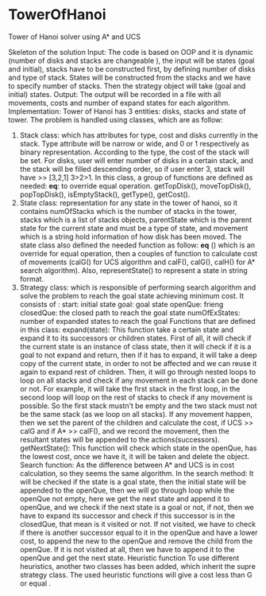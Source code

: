 # TowerOfHanoi
                                                          
Tower of Hanoi solver using A* and UCS


Skeleton of the solution 
Input:
The code is based on OOP and it is dynamic (number of disks and stacks are changeable ), the input will be states (goal and initial), stacks have to be constructed first, by defining number of disks and type of stack. States will be constructed from the stacks and we have to specify number of stacks. Then the strategy object will take (goal and initial) states.
Output:
The output will be recorded in a file with all movements, costs and number of expand states for each algorithm.
Implementation:
Tower of Hanoi has 3 entities: disks, stacks and state of tower.
The problem is handled using classes, which are as follow:
1.  Stack class: which has attributes for type, cost and disks currently in the stack. Type attribute will be narrow or wide, and 0 or 1 respectively as binary representation. According to the type, the cost of the stack will be set. For disks, user will enter number of disks in a certain stack, and the stack will be filled descending order, so if user enter 3, stack will have >> [3,2,1] 3>2>1.
In this class, a group of functions are defined as needed:
__eq__: to override equal operation.
getTopDisk(), moveTopDisk(), popTopDisk(), isEmptyStack(), getType(), getCost().
2. State class: representation for any state in the tower of hanoi, so it contains numOfStacks which is the number of stacks in the tower, stacks which is a list of stacks objects, parentState which is the parent state for the current state and must be a type of state, and movement which is a string hold information of how disk has been moved. 
The state class also defined the needed function as follow:
__eq__ () which is an override for equal operation, then a couples of function to calculate cost of movements (calG() for UCS algorithm and calF(), calG(), calH() for A* search algorithm). Also, representState() to represent a state in string format.
3. Strategy class: which is responsible of performing search algorithm and solve the problem to reach the goal state achieving minimum cost. It consists of :
start: initial state
goal: goal state
openQue: frieng
closedQue: the closed path to reach the goal state
numOfExStates: number of expanded states to reach the goal
Functions that are defined in this class:
expand(state):
This function take a certain state and expand it to its successors or children states. First of all, it will check if the current state is an instance of class state, then it will check if it is a goal to not expand and return, then if it has to expand, it will take a deep copy of the current state, in order to not be affected and we can reuse it again to expand rest of children. Then, it will go through nested loops to loop on all stacks and check if any movement in each stack can be done or not. For example, it will take the first stack in the first loop, in the second loop will loop on the rest of stacks to check if any movement is possible. So the first stack mustn’t be empty and the two stack must not be the same stack (as we loop on all stacks). If any movement happen, then we set the parent of the children and calculate the cost, if UCS >> calG and if A* >> calF(), and we record the movement, then the resultant states will be appended to the actions(successors).
getNextState():
This function will check which state in the openQue, has the lowest cost, once we have it, it will be taken and delete the object.
Search function: 
As the difference between A* and UCS is in cost calculation, so they seems the same algorithm. In the search method: 
It will be checked if the state is a goal state, then the initial state will be appended to the openQue, then we will go through loop while the openQue not empty, here we get the next state and append it to openQue, and we check if the next state is a goal or not, if not, then we have to expand its successor and check if this successor is in the closedQue, that mean is it visited or not. If not visited, we have to check if there is another successor equal to it in the openQue and have a lower cost, to append the new to the openQue and remove the child from the openQue. If it is not visited at all, then we have to append it to the openQue and get the next state.
Heuristic function
To use different heuristics, another two classes has been added, which inherit the supre strategy class. The used heuristic functions will give a cost less than G or equal .
